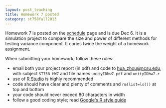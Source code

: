```yaml
---
layout: post_teaching
title: Homework 7 posted
category: st758fall2013
---
```


Homework 7 is posted on the [schedule](../../../schedule.html) page and is due Dec 6. It is a simulation project to compare the size and power of different methods for testing variance component. It caries twice the weight of a homework assignment.

When submitting your homework, follow these rules:  
* email both your project report (in pdf) and code to <hua_zhou@ncsu.edu>, with subject `ST758 HW7` and file names `unityIDhw7.pdf` and `unityIDhw7.r`  
* use of [R Studio](http://www.rstudio.com/) is highly recommended  
* code should have clear and plenty of comments and `rm(list=ls())` at top and bottom  
* your code should never exceed 80 characters in width  
* follow a good coding style; read [Google's R style guide](http://google-styleguide.googlecode.com/svn/trunk/Rguide.xml)

